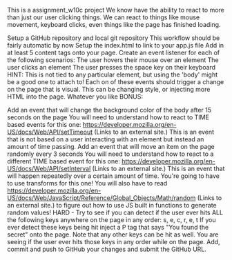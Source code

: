 This is a assignment_w10c project
We know have the ability to react to more than just our user clicking things. We can react to things like mouse movement, keyboard clicks, even things like the page has finished loading.

 

Setup a GitHub repository and local git repository
This workflow should be fairly automatic by now
Setup the index.html to link to your app.js file
Add in at least 5 content tags onto your page.
Create an event listener for each of the following scenarios:
The user hovers their mouse over an element
The user clicks an element
The user presses the space key on their keyboard
HINT: This is not tied to any particular element, but using the 'body' might be a good one to attach to!
Each on of these events should trigger a change on the page that is visual.
This can be changing style, or injecting more HTML into the page. Whatever you like
BONUS:

Add an event that will change the background color of the body after 15 seconds on the page
You will need to understand how to react to TIME based events for this one: https://developer.mozilla.org/en-US/docs/Web/API/setTimeout (Links to an external site.) This is an event that is not based on a user interacting with an element but instead an amount of time passing.
Add an event that will move an item on the page randomly every 3 seconds
You will need to understand how to react to a different TIME based event for this one:  https://developer.mozilla.org/en-US/docs/Web/API/setInterval (Links to an external site.) This is an event that will happen repeatedly over a certain amount of time.
You're going to have to use transforms for this one!
You will also have to read https://developer.mozilla.org/en-US/docs/Web/JavaScript/Reference/Global_Objects/Math/random (Links to an external site.) to figure out how to use JS built in functions to generate random values!
HARD - Try to see if you can detect if the user ever hits ALL the following keys anywhere on the page in any order:
s, e, c, r, e, t
If you ever detect these keys being hit inject a P tag that says "You found the secret" onto the page.
Note that any other keys can be hit as well. You are seeing if the user ever hits those keys in any order while on the page.
Add, commit and push to GitHub your changes and submit the GitHub URL.